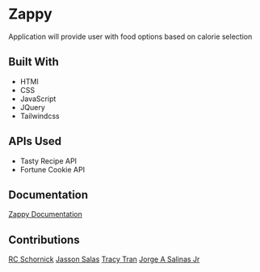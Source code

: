 # Zappy

Application will provide user with food options based on calorie selection

## Built With

* HTMl
* CSS
* JavaScript
* JQuery
* Tailwindcss

## APIs Used

* Tasty Recipe API
* Fortune Cookie API

## Documentation

[Zappy Documentation](https://github.com/Jsalas603/Zappy/blob/main/assets/docs/zappy_documentation.md)

## Contributions

[RC Schornick]()
[Jasson Salas](https://github.com/Jsalas603)
[Tracy Tran](https://github.com/tracytran1189)
[Jorge A Salinas Jr](https://github.com/jsalinas212)